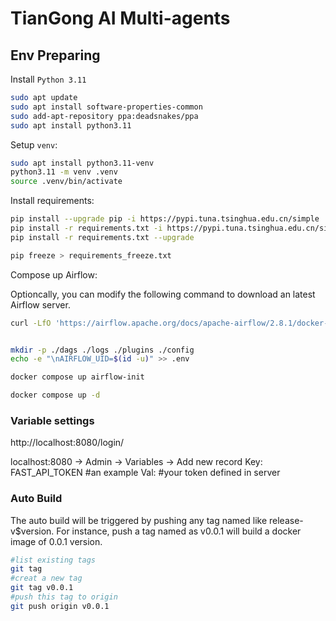 
# TianGong AI Multi-agents

## Env Preparing

Install `Python 3.11`

```bash
sudo apt update
sudo apt install software-properties-common
sudo add-apt-repository ppa:deadsnakes/ppa
sudo apt install python3.11
```

Setup `venv`:

```bash
sudo apt install python3.11-venv
python3.11 -m venv .venv
source .venv/bin/activate
```

Install requirements:

```bash
pip install --upgrade pip -i https://pypi.tuna.tsinghua.edu.cn/simple
pip install -r requirements.txt -i https://pypi.tuna.tsinghua.edu.cn/simple
pip install -r requirements.txt --upgrade

pip freeze > requirements_freeze.txt
```

Compose up Airflow:

Optioncally, you can modify the following command to download an latest Airflow server.

```bash
curl -LfO 'https://airflow.apache.org/docs/apache-airflow/2.8.1/docker-compose.yaml'
```

```bash

mkdir -p ./dags ./logs ./plugins ./config
echo -e "\nAIRFLOW_UID=$(id -u)" >> .env

docker compose up airflow-init

docker compose up -d
```

### Variable settings

http://localhost:8080/login/

localhost:8080 -> Admin -> Variables -> Add new record
Key: FAST_API_TOKEN #an example
Val: #your token defined in server

### Auto Build

The auto build will be triggered by pushing any tag named like release-v$version. For instance, push a tag named as v0.0.1 will build a docker image of 0.0.1 version.

```bash
#list existing tags
git tag
#creat a new tag
git tag v0.0.1
#push this tag to origin
git push origin v0.0.1
```
